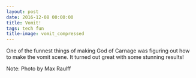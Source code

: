 ```yaml
---
layout: post
date: 2016-12-08 00:00:00
title: Vomit!
tags: tech fun
title-image: vomit_compressed
---
```


One of the funnest things of making God of Carnage was figuring out how to make
the vomit scene. It turned out great with some stunning results!


Note: Photo by Max Raulff
